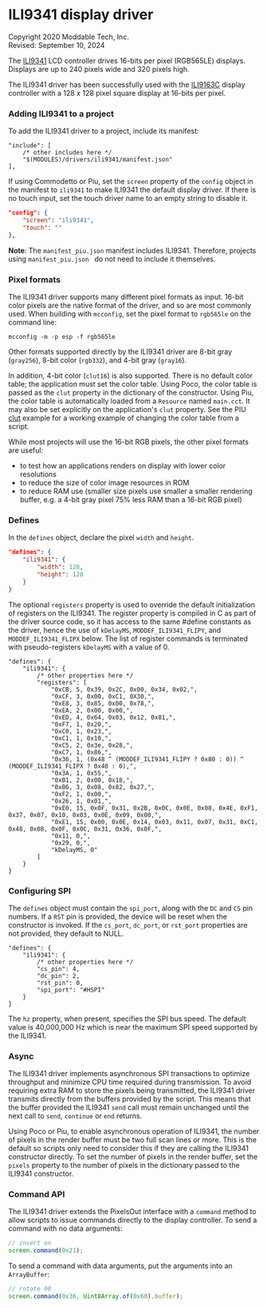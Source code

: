 # ILI9341 display driver
Copyright 2020 Moddable Tech, Inc.<BR>
Revised: September 10, 2024

The [ILI9341](https://cdn-shop.adafruit.com/datasheets/ILI9341.pdf) LCD controller drives 16-bits per pixel (RGB565LE) displays. Displays are up to 240 pixels wide and 320 pixels high.

The ILI9341 driver has been successfully used with the [ILI9163C](https://www.crystalfontz.com/controllers/Ilitek/ILI9163C/136/) display controller with a 128 x 128 pixel square display at 16-bits per pixel.

### Adding ILI9341 to a project
To add the ILI9341 driver to a project, include its manifest:

```jsonc
"include": [
	/* other includes here */
	"$(MODULES)/drivers/ili9341/manifest.json"
],
```

If using Commodetto or Piu, set the `screen` property of the `config` object in the manifest to `ili9341` to make ILI9341 the default display driver. If there is no touch input, set the touch driver name to an empty string to disable it.

```json
"config": {
	"screen": "ili9341",
	"touch": ""
},
```

**Note**: The `manifest_piu.json` manifest includes ILI9341. Therefore, projects using `manifest_piu.json ` do not need to include it themselves.

### Pixel formats
The ILI9341 driver supports many different pixel formats as input. 16-bit color pixels are the native format of the driver, and so are most commonly used. When building with `mcconfig`, set the pixel format to `rgb565le` on the command line:

	mcconfig -m -p esp -f rgb565le

Other formats supported directly by the ILI9341 driver are 8-bit gray (`gray256`), 8-bit color (`rgb332`), and 4-bit gray (`gray16`).

In addition, 4-bit color (`clut16`) is also supported. There is no default color table; the application must set the color table. Using Poco, the color table is passed as the `clut` property in the dictionary of the constructor. Using Piu, the color table is automatically loaded from a `Resource` named `main.cct`. It may also be set explicitly on the application's `clut` property. See the PIU [clut](../../../examples/piu/clut) example for a working example of changing the color table from a script.

While most projects will use the 16-bit RGB pixels, the other pixel formats are useful:

- to test how an applications renders on display with lower color resolutions
- to reduce the size of color image resources in ROM
- to reduce RAM use (smaller size pixels use smaller a smaller rendering buffer, e.g. a 4-bit gray pixel 75% less RAM than a 16-bit RGB pixel)

### Defines
In the `defines` object, declare the pixel `width` and `height`.

```json
"defines": {
	"ili9341": {
		"width": 128,
		"height": 128
	}
}
```

The optional `registers` property is used to override the default initialization of registers on the ILI9341. The register property is compiled in C as part of the driver source code, so it has access to the same #define constants as the driver, hence the use of `kDelayMS`, `MODDEF_ILI9341_FLIPY`, and `MODDEF_ILI9341_FLIPX` below. The list of register commands is terminated with pseudo-registers `kDelayMS` with a value of 0.

```jsonc
"defines": {
	"ili9341": {
		/* other properties here */
		"registers": [
			"0xCB, 5, 0x39, 0x2C, 0x00, 0x34, 0x02,",
			"0xCF, 3, 0x00, 0xC1, 0X30,",
			"0xE8, 3, 0x85, 0x00, 0x78,",
			"0xEA, 2, 0x00, 0x00,",
			"0xED, 4, 0x64, 0x03, 0x12, 0x81,",
			"0xF7, 1, 0x20,",
			"0xC0, 1, 0x23,",
			"0xC1, 1, 0x10,",
			"0xC5, 2, 0x3e, 0x28,",
			"0xC7, 1, 0x86,",
			"0x36, 1, (0x48 ^ (MODDEF_ILI9341_FLIPY ? 0x80 : 0)) ^ (MODDEF_ILI9341_FLIPX ? 0x40 : 0),",
			"0x3A, 1, 0x55,",
			"0xB1, 2, 0x00, 0x18,",
			"0xB6, 3, 0x08, 0x82, 0x27,",
			"0xF2, 1, 0x00,",
			"0x26, 1, 0x01,",
			"0xE0, 15, 0x0F, 0x31, 0x2B, 0x0C, 0x0E, 0x08, 0x4E, 0xF1, 0x37, 0x07, 0x10, 0x03, 0x0E, 0x09, 0x00,",
			"0xE1, 15, 0x00, 0x0E, 0x14, 0x03, 0x11, 0x07, 0x31, 0xC1, 0x48, 0x08, 0x0F, 0x0C, 0x31, 0x36, 0x0F,",
			"0x11, 0,",
			"0x29, 0,",
			"kDelayMS, 0"
		]
	}
}
```

### Configuring SPI
The `defines` object must contain the `spi_port`, along with the `DC` and `CS` pin numbers. If a `RST` pin is provided, the device will be reset when the constructor is invoked. If the `cs_port`, `dc_port`, or `rst_port` properties are not provided, they default to NULL.

```jsonc
"defines": {
	"ili9341": {
		/* other properties here */
		"cs_pin": 4,
		"dc_pin": 2,
		"rst_pin": 0,
		"spi_port": "#HSPI"
	}
}
```

The `hz` property, when present, specifies the SPI bus speed. The default value is 40,000,000 Hz which is near the maximum SPI speed supported by the ILI9341.

### Async
The ILI9341 driver implements asynchronous SPI transactions to optimize throughput and minimize CPU time required during transmission. To avoid requiring extra RAM to store the pixels being transmitted, the ILI9341 driver transmits directly from the buffers provided by the script. This means that the buffer provided the ILI9341 `send` call must remain unchanged until the next call to `send`, `continue` or `end` returns.

Using Poco or Piu, to enable asynchronous operation of ILI9341, the number of pixels in the render buffer must be two full scan lines or more. This is the default so scripts only need to consider this if they are calling the ILI9341 constructor directly. To set the number of pixels in the render buffer, set the `pixels`  property to the number of pixels in the dictionary passed to the ILI9341 constructor.

### Command API

The ILI9341 driver extends the PixelsOut interface with a `command` method to allow scripts to issue commands directly to the display controller. To send a command with no data arguments:

```js
// invert on
screen.command(0x21);
```
To send a command with data arguments, put the arguments into an `ArrayBuffer`:

```js
// rotate 90
screen.command(0x36, Uint8Array.of(0x60).buffer);
```
